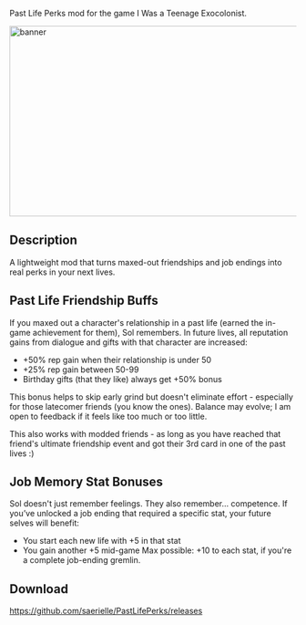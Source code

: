 Past Life Perks mod for the game I Was a Teenage Exocolonist.

<img width="1182" height="334" alt="banner" src="https://github.com/user-attachments/assets/27a55a33-1971-4ccf-8678-33f30abead5c" />

## Description
A lightweight mod that turns maxed-out friendships and job endings into real perks in your next lives.

## Past Life Friendship Buffs
If you maxed out a character's relationship in a past life (earned the in-game achievement for them), Sol remembers. In future lives, all reputation gains from dialogue and gifts with that character are increased:
- +50% rep gain when their relationship is under 50
- +25% rep gain between 50-99
- Birthday gifts (that they like) always get +50% bonus

This bonus helps to skip early grind but doesn't eliminate effort - especially for those latecomer friends (you know the ones). Balance may evolve; I am open to feedback if it feels like too much or too little.

This also works with modded friends - as long as you have reached that friend's ultimate friendship event and got their 3rd card in one of the past lives :)

## Job Memory Stat Bonuses
Sol doesn't just remember feelings. They also remember… competence. If you’ve unlocked a job ending that required a specific stat, your future selves will benefit:
- You start each new life with +5 in that stat
- You gain another +5 mid-game
Max possible: +10 to each stat, if you're a complete job-ending gremlin.

## Download
https://github.com/saerielle/PastLifePerks/releases
